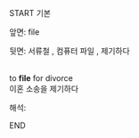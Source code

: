 START
기본

앞면:
file


뒷면:
서류철 , 컴퓨터 파일 , 제기하다<br><br><div>to <b>file</b> for divorce </div><div>이혼 소송을 제기하다</div>


해석:

END